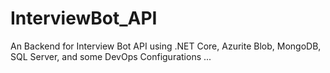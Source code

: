 # InterviewBot_API
An Backend for Interview Bot API using .NET Core, Azurite Blob, MongoDB, SQL Server, and some DevOps Configurations ...
